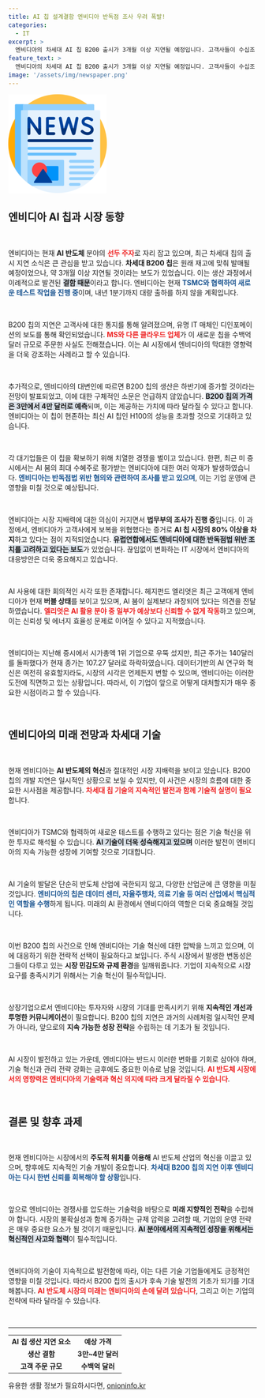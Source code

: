 ```yaml
---
title: AI 칩 설계결함 엔비디아 반독점 조사 우려 폭발!
categories:
  - IT
excerpt: >
  엔비디아의 차세대 AI 칩 B200 출시가 3개월 이상 지연될 예정입니다. 고객사들이 수십조 원어치를 주문한 가운데, 생산 과정에서 발견된 결함이 원인입니다. 시장의 반응은 엇갈리고 있으며, 회사는 반독점 조사 중입니다. AI 붐의 선두주자로서의 입지가 흔들리기 시작했습니다.
feature_text: >
  엔비디아의 차세대 AI 칩 B200 출시가 3개월 이상 지연될 예정입니다. 고객사들이 수십조 원어치를 주문한 가운데, 생산 과정에서 발견된 결함이 원인입니다. 시장의 반응은 엇갈리고 있으며, 회사는 반독점 조사 중입니다. AI 붐의 선두주자로서의 입지가 흔들리기 시작했습니다.
image: '/assets/img/newspaper.png'
---
```


<p><img src="/assets/img/newspaper.png" alt="kimp 속보" /></p>

<h2 data-ke-size="size26">엔비디아 AI 칩과 시장 동향</h2>

<p data-ke-size="size16">&nbsp;</p>

<p>엔비디아는 현재 <strong>AI 반도체</strong> 분야의 <b><span style="color: #ee2323;">선두 주자</span></b>로 자리 잡고 있으며, 최근 차세대 칩의 출시 지연 소식은 큰 관심을 받고 있습니다. <strong>차세대 B200 칩</strong>은 원래 재고에 맞춰 발매될 예정이었으나, 약 3개월 이상 지연될 것이라는 보도가 있었습니다. 이는 생산 과정에서 이례적으로 발견된 <b><span style="background-color: #21538527;">결함 때문</span></b>이라고 합니다. 엔비디아는 현재 <b><span style="color: #1a5490;">TSMC와 협력하여 새로운 테스트 작업을 진행 중</span></b>이며, 내년 1분기까지 대량 출하를 하지 않을 계획입니다.</p>

<p data-ke-size="size16">&nbsp;</p>

<p>B200 칩의 지연은 고객사에 대한 통지를 통해 알려졌으며, 유명 IT 매체인 디인포메이션의 보도를 통해 확인되었습니다. <b><span style="color: #ee2323;">MS와 다른 클라우드 업체</span></b>가 이 새로운 칩을 수백억 달러 규모로 주문한 사실도 전해졌습니다. 이는 AI 시장에서 엔비디아의 막대한 영향력을 더욱 강조하는 사례라고 할 수 있습니다. </p>

<p data-ke-size="size16">&nbsp;</p>

<p>추가적으로, 엔비디아의 대변인에 따르면 B200 칩의 생산은 하반기에 증가할 것이라는 전망이 발표되었고, 이에 대한 구체적인 소문은 언급하지 않았습니다. <b><span style="background-color: #21538527;">B200 칩의 가격은 3만에서 4만 달러로 예측</span></b>되며, 이는 제공하는 가치에 따라 달라질 수 있다고 합니다. 엔비디아는 이 칩이 현존하는 최신 AI 칩인 H100의 성능을 초과할 것으로 기대하고 있습니다. </p>

<p data-ke-size="size16">&nbsp;</p>

<p>각 대기업들은 이 칩을 확보하기 위해 치열한 경쟁을 벌이고 있습니다. 한편, 최근 미 증시에서는 AI 붐의 최대 수혜주로 평가받는 엔비디아에 대한 여러 악재가 발생하였습니다. <b><span style="color: #1a5490;">엔비디아는 반독점법 위반 혐의와 관련하여 조사를 받고 있으며</span></b>, 이는 기업 운영에 큰 영향을 미칠 것으로 예상됩니다.</p>

<p data-ke-size="size16">&nbsp;</p>

<p>엔비디아는 시장 지배력에 대한 의심이 커지면서 <strong>법무부의 조사가 진행 중</strong>입니다. 이 과정에서, 엔비디아가 고객사에게 보복을 위협했다는 증거로 <strong>AI 칩 시장의 80% 이상을 차지</strong>하고 있다는 점이 지적되었습니다. <b><span style="background-color: #21538527;">유럽연합에서도 엔비디아에 대한 반독점법 위반 조치를 고려하고 있다는 보도</span></b>가 있었습니다. 끊임없이 변화하는 IT 시장에서 엔비디아의 대응방안은 더욱 중요해지고 있습니다.</p>

<p data-ke-size="size16">&nbsp;</p>

<p>AI 사용에 대한 회의적인 시각 또한 존재합니다. 헤지펀드 엘리엇은 최근 고객에게 엔비디아가 현재 <strong>버블 상태</strong>를 보이고 있으며, AI 붐이 실제보다 과장되어 있다는 의견을 전달하였습니다. <b><span style="color: #ee2323;">엘리엇은 AI 활용 분야 중 일부가 예상보다 신뢰할 수 없게 작동</span></b>하고 있으며, 이는 신뢰성 및 에너지 효율성 문제로 이어질 수 있다고 지적했습니다. </p>

<p data-ke-size="size16">&nbsp;</p>

<p>엔비디아는 지난해 증시에서 시가총액 1위 기업으로 우뚝 섰지만, 최근 주가는 140달러를 돌파했다가 현재 종가는 107.27 달러로 하락하였습니다. 데이터기반의 AI 연구와 혁신은 여전히 유효할지라도, 시장의 시각은 언제든지 변할 수 있으며, 엔비디아는 이러한 도전에 직면하고 있는 상황입니다. 따라서, 이 기업이 앞으로 어떻게 대처할지가 매우 중요한 시점이라고 할 수 있습니다.</p>

<p data-ke-size="size16">&nbsp;</p>

<h2 data-ke-size="size26">엔비디아의 미래 전망과 차세대 기술</h2>

<p data-ke-size="size16">&nbsp;</p>

<p>현재 엔비디아는 <strong>AI 반도체의 혁신</strong>과 절대적인 시장 지배력을 보이고 있습니다. B200 칩의 개발 지연은 일시적인 상황으로 보일 수 있지만, 이 사건은 시장의 흐름에 대한 중요한 시사점을 제공합니다. <b><span style="color: #ee2323;">차세대 칩 기술의 지속적인 발전과 함께 기술적 실명이 필요</span></b>합니다. </p>

<p data-ke-size="size16">&nbsp;</p>

<p>엔비디아가 TSMC와 협력하여 새로운 테스트를 수행하고 있다는 점은 기술 혁신을 위한 투자로 해석될 수 있습니다. <b><span style="background-color: #21538527;">AI 기술이 더욱 성숙해지고 있으며</span></b> 이러한 발전이 엔비디아의 지속 가능한 성장에 기여할 것으로 기대합니다. </p>

<p data-ke-size="size16">&nbsp;</p>

<p>AI 기술의 발달은 단순히 반도체 산업에 국한되지 않고, 다양한 산업군에 큰 영향을 미칠 것입니다. <b><span style="color: #1a5490;">엔비디아의 칩은 데이터 센터, 자율주행차, 의료 기술 등 여러 산업에서 핵심적인 역할을 수행</span></b>하게 됩니다. 미래의 AI 환경에서 엔비디아의 역할은 더욱 중요해질 것입니다.</p>

<p data-ke-size="size16">&nbsp;</p>

<p>이번 B200 칩의 사건으로 인해 엔비디아는 기술 혁신에 대한 압박을 느끼고 있으며, 이에 대응하기 위한 전략적 선택이 필요하다고 보입니다. 주식 시장에서 발생한 변동성은 그들이 다루고 있는 <strong>시장 민감도와 규제 환경</strong>을 일깨워줍니다. 기업이 지속적으로 시장 요구를 충족시키기 위해서는 기술 혁신이 필수적입니다.</p>

<p data-ke-size="size16">&nbsp;</p>

<p>상장기업으로서 엔비디아는 투자자와 시장의 기대를 만족시키기 위해 <strong>지속적인 개선과 투명한 커뮤니케이션</strong>이 필요합니다. B200 칩의 지연은 과거의 사례처럼 일시적인 문제가 아니라, 앞으로의 <strong>지속 가능한 성장 전략</strong>을 수립하는 데 기초가 될 것입니다. </p>

<p data-ke-size="size16">&nbsp;</p>

<p>AI 시장이 발전하고 있는 가운데, 엔비디아는 반드시 이러한 변화를 기회로 삼아야 하며, 기술 혁신과 관리 전략 강화는 금후에도 중요한 이슈로 남을 것입니다. <b><span style="color: #ee2323;">AI 반도체 시장에서의 영향력은 엔비디아의 기술력과 혁신 의지에 따라 크게 달라질 수 있습니다</span></b>.</p>

<p data-ke-size="size16">&nbsp;</p>

<h2 data-ke-size="size26">결론 및 향후 과제</h2>

<p data-ke-size="size16">&nbsp;</p>

<p>현재 엔비디아는 시장에서의 <strong>주도적 위치를 이용해</strong> AI 반도체 산업의 혁신을 이끌고 있으며, 향후에도 지속적인 기술 개발이 중요합니다. <b><span style="color: #1a5490;">차세대 B200 칩의 지연 이후 엔비디아는 다시 한번 신뢰를 회복해야 할 상황</span></b>입니다.</p>

<p data-ke-size="size16">&nbsp;</p>

<p>앞으로 엔비디아는 경쟁사를 압도하는 기술력을 바탕으로 <strong>미래 지향적인 전략</strong>을 수립해야 합니다. 시장의 불확실성과 함께 증가하는 규제 압력을 고려할 때, 기업의 운영 전략은 매우 중요한 요소가 될 것이기 때문입니다. <b><span style="background-color: #21538527;">AI 분야에서의 지속적인 성장을 위해서는 혁신적인 사고와 협력</span></b>이 필수적입니다. </p>

<p data-ke-size="size16">&nbsp;</p>

<p>엔비디아의 기술이 지속적으로 발전함에 따라, 이는 다른 기술 기업들에게도 긍정적인 영향을 미칠 것입니다. 따라서 B200 칩의 출시가 후속 기술 발전의 기초가 되기를 기대해봅니다. <b><span style="color: #ee2323;">AI 반도체 시장의 미래는 엔비디아의 손에 달려 있습니다</span></b>, 그리고 이는 기업의 전략에 따라 달라질 수 있습니다. </p>

<p data-ke-size="size16">&nbsp;</p>

<hr />

<table style="width: 100%; border-collapse: collapse;">
<tr>
<td style="text-align: center; height: 17px;"><b>AI 칩 생산 지연 요소</b></td>
<td style="text-align: center; height: 17px;"><b>예상 가격</b></td>
</tr>
<tr>
<td style="text-align: center; height: 17px;"><b>생산 결함</b></td>
<td style="text-align: center; height: 17px;"><b>3만~4만 달러</b></td>
</tr>
<tr>
<td style="text-align: center; height: 17px;"><b>고객 주문 규모</b></td>
<td style="text-align: center; height: 17px;"><b>수백억 달러</b></td>
</tr>
</table>
유용한 생활 정보가 필요하시다면, <a href="https://onioninfo.kr" rel="dofollow">onioninfo.kr</a>


